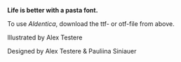 <b>Life is better with a pasta font. </b>
<br>

To use <i>Aldentica</i>, download the ttf- or otf-file from above. 
<br>


Illustrated by Alex Testere

Designed by Alex Testere & Pauliina Siniauer
